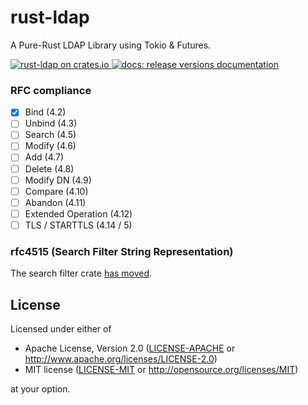 <p align="center">
    <h1>rust-ldap</h1>

  <p>A Pure-Rust LDAP Library using Tokio & Futures.</p>

  <a href="https://crates.io/crates/ldap">
      <img src="https://img.shields.io/crates/d/ldap.svg" alt="rust-ldap on crates.io">
  </a>
  <a href="https://docs.rs/ldap">
      <img src="https://docs.rs/ldap/badge.svg" alt="docs: release versions documentation">
  </a>
</p>


### RFC compliance

- [x] Bind (4.2)
- [ ] Unbind (4.3)
- [ ] Search (4.5)
- [ ] Modify (4.6)
- [ ] Add (4.7)
- [ ] Delete (4.8)
- [ ] Modify DN (4.9)
- [ ] Compare (4.10)
- [ ] Abandon (4.11)
- [ ] Extended Operation (4.12)
- [ ] TLS / STARTTLS (4.14 / 5)

### rfc4515 (Search Filter String Representation)

The search filter crate [has moved](https://github.com/dequbed/rfc4515).

## License

Licensed under either of

 * Apache License, Version 2.0 ([LICENSE-APACHE](LICENSE-APACHE) or http://www.apache.org/licenses/LICENSE-2.0)
 * MIT license ([LICENSE-MIT](LICENSE-MIT) or http://opensource.org/licenses/MIT)

at your option.
